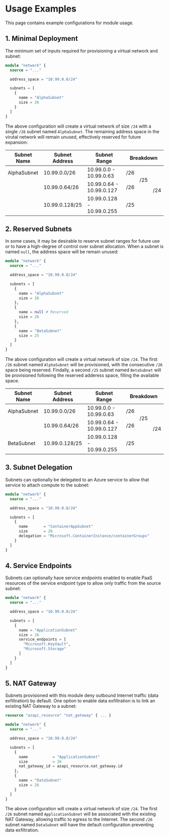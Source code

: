 # Usage Examples

This page contains example configurations for module usage.

## 1. Minimal Deployment

The minimum set of inputs required for provisioning a virtual network and subnet:

```terraform
module "network" {
  source = "..."

  address_space = "10.99.0.0/24"

  subnets = [
    {
      name = "AlphaSubnet"
      size = 26
    }
  ]
}
```

The above configuration will create a virtual network of size `/24` with a single `/26` subnet named `AlphaSubnet`. The remaining address space in the virutal network will remain unused, effectively reserved for future expansion:

<table cellspacing="0" cellpadding="2">
  <thead>
    <tr>
      <th>Subnet Name</th>
      <th>Subnet Address</th>
      <th>Subnet Range</th>
      <th colspan="3">Breakdown</th>
    </tr>
  </thead>
  <tbody>
    <tr>
      <td>AlphaSubnet</td>
      <td>10.99.0.0/26</td>
      <td>10.99.0.0 - 10.99.0.63</td>
      <td rowspan="1" colspan="1">/26</td>
      <td rowspan="2" colspan="1">/25</td>
      <td rowspan="3" colspan="1">/24</td>
    </tr>
    <tr>
      <td></td>
      <td>10.99.0.64/26</td>
      <td>10.99.0.64 - 10.99.0.127</td>
      <td rowspan="1" colspan="1">/26</td>
    </tr>
    <tr>
      <td></td>
      <td>10.99.0.128/25</td>
      <td>10.99.0.128 - 10.99.0.255</td>
      <td rowspan="1" colspan="2">/25</td>
    </tr>
  </tbody>
</table>

## 2. Reserved Subnets

In some cases, it may be desirable to reserve subnet ranges for future use or to have a high-degree of control over subnet allocation. When a subnet is named `null`, the address space will be remain unused:

```terraform
module "network" {
  source = "..."

  address_space = "10.99.0.0/24"

  subnets = [
    {
      name = "AlphaSubnet"
      size = 26
    },
    {
      name = null # Reserved
      size = 26
    },
    {
      name = "BetaSubnet"
      size = 25
    }
  ]
}
```

The above configuration will create a virtual network of size `/24`. The first `/26` subnet named `AlphaSubnet` will be provisioned, with the consecutive `/26` space being reserved. Findally, a second `/25` subnet named `BetaSubnet` will be provisioned following the reserved adderess space, filling the available space.

<table cellspacing="0" cellpadding="2">
  <thead>
    <tr>
      <th>Subnet Name</th>
      <th>Subnet Address</th>
      <th>Subnet Range</th>
      <th colspan="3">Breakdown</th>
    </tr>
  </thead>
  <tbody>
    <tr>
      <td>AlphaSubnet</td>
      <td>10.99.0.0/26</td>
      <td>10.99.0.0 - 10.99.0.63</td>
      <td rowspan="1" colspan="1">/26</td>
      <td rowspan="2" colspan="1">/25</td>
      <td rowspan="3" colspan="1">/24</td>
    </tr>
    <tr>
      <td></td>
      <td>10.99.0.64/26</td>
      <td>10.99.0.64 - 10.99.0.127</td>
      <td rowspan="1" colspan="1">/26</td>
    </tr>
    <tr>
      <td>BetaSubnet</td>
      <td>10.99.0.128/25</td>
      <td>10.99.0.128 - 10.99.0.255</td>
      <td rowspan="1" colspan="2">/25</td>
    </tr>
  </tbody>
</table>

## 3. Subnet Delegation

Subnets can optionally be delegated to an Azure service to allow that service to attach compute to the subnet:

```terraform
module "network" {
  source = "..."

  address_space = "10.99.0.0/24"

  subnets = [
    {
      name       = "ContainerAppSubnet"
      size       = 26
      delegation = "Microsoft.ContainerInstance/containerGroups"
    }
  ]
}
```

## 4. Service Endpoints

Subnets can optionally have service endpoints enabled to enable PaaS resources of the service endpoint type to allow only traffic from the source subnet:

```terraform
module "network" {
  source = "..."

  address_space = "10.99.0.0/24"

  subnets = [
    {
      name = "ApplicationSubnet"
      size = 26
      service_endpoints = [
        "Microsoft.KeyVault",
        "Microsoft.Storage"
      ]
    }
  ]
}
```

## 5. NAT Gateway

Subnets provisioned with this module deny outbound Internet traffic (data exfiltration) by default. One option to enable data exfiltration is to link an existing NAT Gateway to a subnet:

```terraform
resource "azapi_resource" "nat_gateway" { ... }

module "network" {
  source = "..."

  address_space = "10.99.0.0/24"

  subnets = [
    {
      name           = "ApplicationSubnet"
      size           = 26
      nat_gateway_id = azapi_resource.nat_gateway.id
    },
    {
      name = "DataSubnet"
      size = 26
    }
  ]
}
```

The above configuration will create a virtual network of size `/24`. The first `/26` subnet named `ApplicationSubnet` will be associated with the existing NAT Gateway, allowing traffic to egress to the Internet. The second `/26` subnet named `DataSubnet` will have the default configuration preventing data exfiltration.
